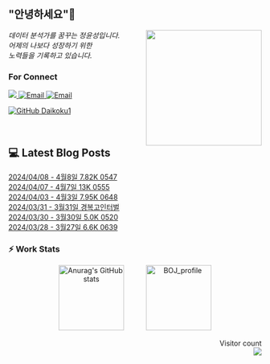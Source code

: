 
<h2> "안녕하세요"👋 </h2>
<img align='right' src="https://user-images.githubusercontent.com/50973778/144942576-b2f10b31-e628-43e4-b7da-3cc2144a5b73.gif" width="230">
<p><em> 데이터 분석가를 꿈꾸는 정윤성입니다.</br> 어제의 나보다 성장하기 위한 </br> 노력들을 기록하고 있습니다.</em></p>

### For Connect
<a href="https://blog.naver.com/jjys9047" target="_blank"><img src="https://img.shields.io/badge/-BLOG-brightgreen?style=flat-square&logo=Bloglovin&logoColor=white">
<a href="https://mail.google.com/mail/?view=cm&amp;fs=1&amp;to=jys9047@gmail.com" target="_blank"><img src="https://img.shields.io/badge/-Gmail-c14438?style=flat-square&logo=Gmail&logoColor=white" alt="Email">
<a href="mailto:jjys9047@naver.com" target="_blank"><img src="https://img.shields.io/badge/-Naver-brightgreen?style=flat-square&logo=Naver&logoColor=white" alt="Email">

[![GitHub Daikoku1](https://img.shields.io/github/followers/Daikoku1?label=follow&style=social)](https://github.com/Daikoku1)

</br>

## 💻 Latest Blog Posts
[2024/04/08 - 4월8일 7.82K 0547](https://blog.naver.com/jjys9047/223409860076?fromRss=true&trackingCode=rss) <br>
[2024/04/07 - 4월7일 13K 0555](https://blog.naver.com/jjys9047/223408438984?fromRss=true&trackingCode=rss) <br>
[2024/04/03 - 4월3일 7.95K 0648](https://blog.naver.com/jjys9047/223404955829?fromRss=true&trackingCode=rss) <br>
[2024/03/31 - 3월31일 경복고인터벌](https://blog.naver.com/jjys9047/223401405208?fromRss=true&trackingCode=rss) <br>
[2024/03/30 - 3월30일 5.0K 0520](https://blog.naver.com/jjys9047/223400495829?fromRss=true&trackingCode=rss) <br>
[2024/03/28 - 3월27일 6.6K 0639](https://blog.naver.com/jjys9047/223398663711?fromRss=true&trackingCode=rss) <br>


### ⚡ Work Stats
<p align = 'center'>
  <img src="https://github-readme-stats.vercel.app/api?username=Daikoku1&show_icons=true&theme=midnight-purple" alt="Anurag's GitHub stats" height="130" hspace="20"/>
  <img src="http://mazassumnida.wtf/api/v2/generate_badge?boj=jys9047" alt="BOJ_profile" height="130" hspace="20"/>
</p>

<p align="right"> 
  Visitor count<br>
  <img src="https://profile-counter.glitch.me/Daikoku1/count.svg" />
</p>
